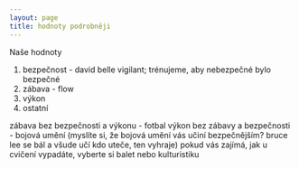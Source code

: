 ```yaml
---
layout: page
title: hodnoty podrobněji
---
```


Naše hodnoty

1. bezpečnost - david belle vigilant; trénujeme, aby nebezpečné bylo bezpečné
2. zábava - flow
3. výkon
4. ostatní


zábava bez bezpečnosti a výkonu - fotbal
výkon bez zábavy a bezpečnosti - bojová umění (myslíte si, že bojová umění vás učiní bezpečnějším? bruce lee se bál a všude učí kdo uteče, ten vyhraje)
pokud vás zajímá, jak u cvičení vypadáte, vyberte si balet nebo kulturistiku
